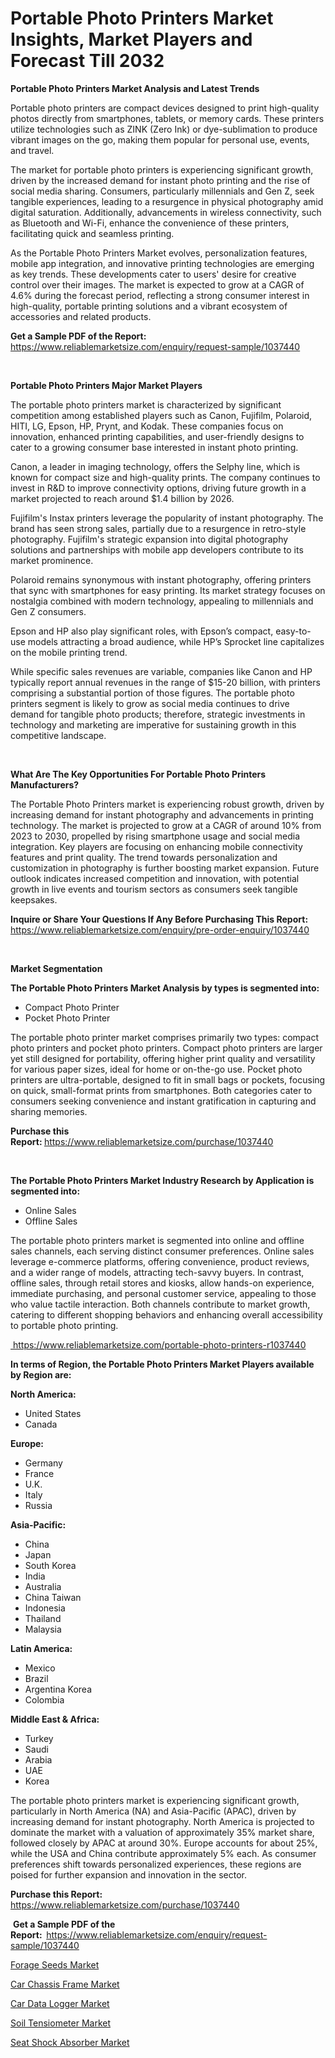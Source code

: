 <p><h1>Portable Photo Printers Market Insights, Market Players and Forecast Till 2032</h1></p><p><strong>Portable Photo Printers Market Analysis and Latest Trends</strong></p>
<p><p>Portable photo printers are compact devices designed to print high-quality photos directly from smartphones, tablets, or memory cards. These printers utilize technologies such as ZINK (Zero Ink) or dye-sublimation to produce vibrant images on the go, making them popular for personal use, events, and travel.</p><p>The market for portable photo printers is experiencing significant growth, driven by the increased demand for instant photo printing and the rise of social media sharing. Consumers, particularly millennials and Gen Z, seek tangible experiences, leading to a resurgence in physical photography amid digital saturation. Additionally, advancements in wireless connectivity, such as Bluetooth and Wi-Fi, enhance the convenience of these printers, facilitating quick and seamless printing.</p><p>As the Portable Photo Printers Market evolves, personalization features, mobile app integration, and innovative printing technologies are emerging as key trends. These developments cater to users' desire for creative control over their images. The market is expected to grow at a CAGR of 4.6% during the forecast period, reflecting a strong consumer interest in high-quality, portable printing solutions and a vibrant ecosystem of accessories and related products.</p></p>
<p><strong>Get a Sample PDF of the Report:&nbsp;</strong> <a href="https://www.reliablemarketsize.com/enquiry/request-sample/1037440?utm_campaign=2218&utm_medium=2&utm_source=Github&utm_content=ia&utm_term=06022025&utm_id=portable-photo-printers">https://www.reliablemarketsize.com/enquiry/request-sample/1037440</a></p>
<p>&nbsp;</p>
<p><strong>Portable Photo Printers Major Market Players</strong></p>
<p><p>The portable photo printers market is characterized by significant competition among established players such as Canon, Fujifilm, Polaroid, HITI, LG, Epson, HP, Prynt, and Kodak. These companies focus on innovation, enhanced printing capabilities, and user-friendly designs to cater to a growing consumer base interested in instant photo printing.</p><p>Canon, a leader in imaging technology, offers the Selphy line, which is known for compact size and high-quality prints. The company continues to invest in R&D to improve connectivity options, driving future growth in a market projected to reach around $1.4 billion by 2026. </p><p>Fujifilm's Instax printers leverage the popularity of instant photography. The brand has seen strong sales, partially due to a resurgence in retro-style photography. Fujifilm's strategic expansion into digital photography solutions and partnerships with mobile app developers contribute to its market prominence.</p><p>Polaroid remains synonymous with instant photography, offering printers that sync with smartphones for easy printing. Its market strategy focuses on nostalgia combined with modern technology, appealing to millennials and Gen Z consumers.</p><p>Epson and HP also play significant roles, with Epson’s compact, easy-to-use models attracting a broad audience, while HP’s Sprocket line capitalizes on the mobile printing trend.</p><p>While specific sales revenues are variable, companies like Canon and HP typically report annual revenues in the range of $15-20 billion, with printers comprising a substantial portion of those figures. The portable photo printers segment is likely to grow as social media continues to drive demand for tangible photo products; therefore, strategic investments in technology and marketing are imperative for sustaining growth in this competitive landscape.</p></p>
<p>&nbsp;</p>
<p><strong>What Are The Key Opportunities For Portable Photo Printers Manufacturers?</strong></p>
<p><p>The Portable Photo Printers market is experiencing robust growth, driven by increasing demand for instant photography and advancements in printing technology. The market is projected to grow at a CAGR of around 10% from 2023 to 2030, propelled by rising smartphone usage and social media integration. Key players are focusing on enhancing mobile connectivity features and print quality. The trend towards personalization and customization in photography is further boosting market expansion. Future outlook indicates increased competition and innovation, with potential growth in live events and tourism sectors as consumers seek tangible keepsakes.</p></p>
<p><strong>Inquire or Share Your Questions If Any Before Purchasing This Report:</strong> <a href="https://www.reliablemarketsize.com/enquiry/pre-order-enquiry/1037440?utm_campaign=2218&utm_medium=2&utm_source=Github&utm_content=ia&utm_term=06022025&utm_id=portable-photo-printers">https://www.reliablemarketsize.com/enquiry/pre-order-enquiry/1037440</a></p>
<p>&nbsp;</p>
<p><strong>Market Segmentation</strong></p>
<p><strong>The Portable Photo Printers Market Analysis by types is segmented into:</strong></p>
<p><ul><li>Compact Photo Printer</li><li>Pocket Photo Printer</li></ul></p>
<p><p>The portable photo printer market comprises primarily two types: compact photo printers and pocket photo printers. Compact photo printers are larger yet still designed for portability, offering higher print quality and versatility for various paper sizes, ideal for home or on-the-go use. Pocket photo printers are ultra-portable, designed to fit in small bags or pockets, focusing on quick, small-format prints from smartphones. Both categories cater to consumers seeking convenience and instant gratification in capturing and sharing memories.</p></p>
<p><strong>Purchase this Report:&nbsp;</strong><a href="https://www.reliablemarketsize.com/purchase/1037440?utm_campaign=2218&utm_medium=2&utm_source=Github&utm_content=ia&utm_term=06022025&utm_id=portable-photo-printers">https://www.reliablemarketsize.com/purchase/1037440</a></p>
<p>&nbsp;</p>
<p><strong>The Portable Photo Printers Market Industry Research by Application is segmented into:</strong></p>
<p><ul><li>Online Sales</li><li>Offline Sales</li></ul></p>
<p><p>The portable photo printers market is segmented into online and offline sales channels, each serving distinct consumer preferences. Online sales leverage e-commerce platforms, offering convenience, product reviews, and a wider range of models, attracting tech-savvy buyers. In contrast, offline sales, through retail stores and kiosks, allow hands-on experience, immediate purchasing, and personal customer service, appealing to those who value tactile interaction. Both channels contribute to market growth, catering to different shopping behaviors and enhancing overall accessibility to portable photo printing.</p></p>
<p><a href="https://www.reliablemarketsize.com/portable-photo-printers-r1037440?utm_campaign=2218&utm_medium=2&utm_source=Github&utm_content=ia&utm_term=06022025&utm_id=portable-photo-printers">&nbsp;https://www.reliablemarketsize.com/portable-photo-printers-r1037440</a></p>
<p><strong>In terms of Region, the Portable Photo Printers Market Players available by Region are:</strong></p>
<p>
    <p> <strong> North America: </strong>
        <ul>
            <li>United States</li>
            <li>Canada</li>
        </ul>
        </p> 
    <p> <strong> Europe: </strong>
        <ul>
            <li>Germany</li>
            <li>France</li>
            <li>U.K.</li>
            <li>Italy</li>
            <li>Russia</li>
        </ul>
        </p> 
    <p> <strong> Asia-Pacific: </strong>
        <ul>
            <li>China</li>
            <li>Japan</li>
            <li>South Korea</li>
            <li>India</li>
            <li>Australia</li>
            <li>China Taiwan</li>
            <li>Indonesia</li>
            <li>Thailand</li>
            <li>Malaysia</li>
        </ul>
        </p> 
    <p> <strong> Latin America: </strong>
        <ul>
            <li>Mexico</li>
            <li>Brazil</li>
            <li>Argentina Korea</li>
            <li>Colombia</li>
        </ul>
        </p> 
    <p> <strong> Middle East & Africa: </strong>
        <ul>
            <li>Turkey</li>
            <li>Saudi</li>
            <li>Arabia</li>
            <li>UAE</li>
            <li>Korea</li>
        </ul>
    </p>
    </p>
<p><p>The portable photo printers market is experiencing significant growth, particularly in North America (NA) and Asia-Pacific (APAC), driven by increasing demand for instant photography. North America is projected to dominate the market with a valuation of approximately 35% market share, followed closely by APAC at around 30%. Europe accounts for about 25%, while the USA and China contribute approximately 5% each. As consumer preferences shift towards personalized experiences, these regions are poised for further expansion and innovation in the sector.</p></p>
<p><strong>Purchase this Report: </strong><a href="https://www.reliablemarketsize.com/purchase/1037440?utm_campaign=2218&utm_medium=2&utm_source=Github&utm_content=ia&utm_term=06022025&utm_id=portable-photo-printers">https://www.reliablemarketsize.com/purchase/1037440</a></p>
<p>&nbsp;<strong>Get a Sample PDF of the Report:&nbsp;&nbsp;</strong><a href="https://www.reliablemarketsize.com/enquiry/request-sample/1037440?utm_campaign=2218&utm_medium=2&utm_source=Github&utm_content=ia&utm_term=06022025&utm_id=portable-photo-printers">https://www.reliablemarketsize.com/enquiry/request-sample/1037440</a></p>
<p><strong></strong></p>
<p><p><a href="https://www.linkedin.com/pulse/forage-seedsmarkets-86-cagr-analysis-projecting-extraordinary-x1ffe?utm_campaign=2218&utm_medium=2&utm_source=Github&utm_content=ia&utm_term=06022025&utm_id=portable-photo-printers">Forage Seeds Market</a></p><p><a href="https://www.linkedin.com/pulse/global-car-chassis-frame-market-forecast-year-2025-2032-reveals-6ucic?utm_campaign=2218&utm_medium=2&utm_source=Github&utm_content=ia&utm_term=06022025&utm_id=portable-photo-printers">Car Chassis Frame Market</a></p><p><a href="https://www.linkedin.com/pulse/car-data-logger-market-growth-outlook-comprehensive-analysis-5dhre?utm_campaign=2218&utm_medium=2&utm_source=Github&utm_content=ia&utm_term=06022025&utm_id=portable-photo-printers">Car Data Logger Market</a></p><p><a href="https://www.linkedin.com/pulse/global-soil-tensiometer-market-exploring-share-trends-future-99sxe?utm_campaign=2218&utm_medium=2&utm_source=Github&utm_content=ia&utm_term=06022025&utm_id=portable-photo-printers">Soil Tensiometer Market</a></p><p><a href="https://www.linkedin.com/pulse/seat-shock-absorber-market-size-report-2025-2032-sales-revenue-1v37c?utm_campaign=2218&utm_medium=2&utm_source=Github&utm_content=ia&utm_term=06022025&utm_id=portable-photo-printers">Seat Shock Absorber Market</a></p></p>